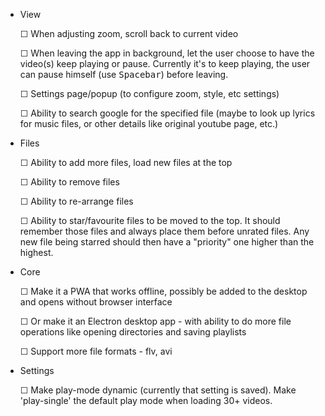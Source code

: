 
* View

  ☐ When adjusting zoom, scroll back to current video

  ☐ When leaving the app in background, let the user choose to have the video(s) keep playing or pause. Currently it's to keep playing, the user can pause himself (use <kbd>Spacebar</kbd>) before leaving.

  ☐ Settings page/popup (to configure zoom, style, etc settings)

  ☐ Ability to search google for the specified file (maybe to look up lyrics for music files, or other details like original youtube page, etc.)

* Files

  ☐ Ability to add more files, load new files at the top

  ☐ Ability to remove files

  ☐ Ability to re-arrange files

  ☐ Ability to star/favourite files to be moved to the top. It should remember those files and always place them before unrated files. Any new file being starred should then have a "priority" one higher than the highest.

* Core

  ☐ Make it a PWA that works offline, possibly be added to the desktop and opens without browser interface

  ☐ Or make it an Electron desktop app - with ability to do more file operations like opening directories and saving playlists

  ☐ Support more file formats - flv, avi

* Settings

  ☐ Make play-mode dynamic (currently that setting is saved). Make 'play-single' the default play mode when loading 30+ videos.

